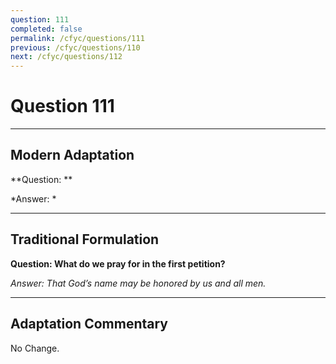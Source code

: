 ```yaml
---
question: 111
completed: false
permalink: /cfyc/questions/111
previous: /cfyc/questions/110
next: /cfyc/questions/112
---
```

# Question 111

---
## Modern Adaptation
**Question: **

*Answer: *

---
## Traditional Formulation
**Question: What do we pray for in the first petition?**

*Answer: That God’s name may be honored by us and all men.*

---
## Adaptation Commentary
No Change.